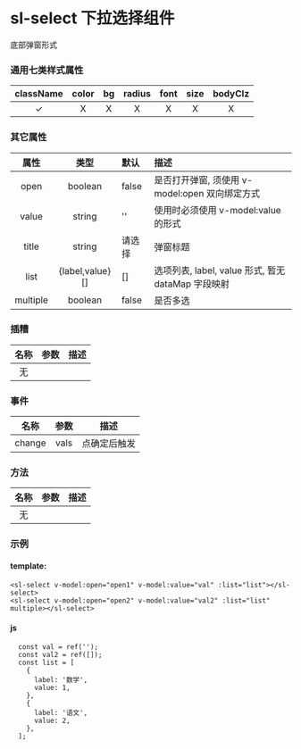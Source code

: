 # sl-select 下拉选择组件

底部弹窗形式

### 通用七类样式属性

| className | color |  bg   | radius | font  | size  | bodyClz |
| :-------: | :---: | :---: | :----: | :---: | :---: | :-----: |
| &#10003;  | &Chi; | &Chi; | &Chi;  | &Chi; | &Chi; |  &Chi;  |

### 其它属性

|   属性   |      类型       | 默认   | 描述                                               |
| :------: | :-------------: | :----- | :------------------------------------------------- |
|   open   |     boolean     | false  | 是否打开弹窗, 须使用 v-model:open 双向绑定方式     |
|  value   |     string      | ''     | 使用时必须使用 v-model:value 的形式                |
|  title   |     string      | 请选择 | 弹窗标题                                           |
|   list   | {label,value}[] | []     | 选项列表, label, value 形式, 暂无 dataMap 字段映射 |
| multiple |     boolean     | false  | 是否多选                                           |

### 插糟

| 名称 | 参数 | 描述 |
| :--: | :--: | ---- |
|  无  |      |      |

### 事件

|  名称  | 参数 | 描述         |
| :----: | :--: | ------------ |
| change | vals | 点确定后触发 |

### 方法

| 名称 | 参数 | 描述 |
| :--: | :--: | ---- |
|  无  |      |      |

### 示例

#### template:

```
<sl-select v-model:open="open1" v-model:value="val" :list="list"></sl-select>
<sl-select v-model:open="open2" v-model:value="val2" :list="list" multiple></sl-select>
```

#### js

```
  const val = ref('');
  const val2 = ref([]);
  const list = [
    {
      label: '数学',
      value: 1,
    },
    {
      label: '语文',
      value: 2,
    },
  ];
```
